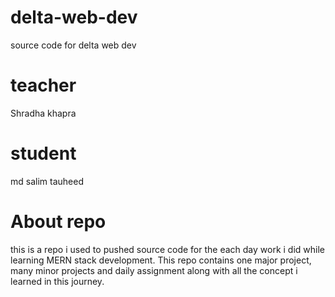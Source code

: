 # delta-web-dev
 source code for delta web dev
# teacher
Shradha khapra
# student 
md salim tauheed
# About repo
this is a repo i used to pushed source code for the each day work i did while learning MERN stack development. This repo contains one major project, many minor projects and daily assignment along with all the concept i learned in this journey.
